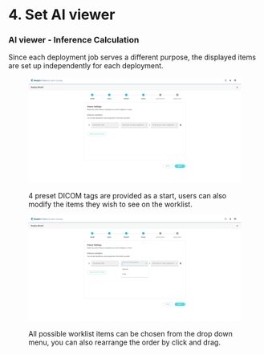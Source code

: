 # 4. Set AI viewer

### AI viewer - Inference Calculation

Since each deployment job serves a different purpose, the displayed items are set up independently for each deployment.

<figure><img src="../../.gitbook/assets/Deeploy-adm-4-1-4-1.png" alt=""><figcaption><p>4 preset DICOM tags are provided as a start, users can also modify the items they wish to see on the worklist.</p></figcaption></figure>

<figure><img src="../../.gitbook/assets/Deeploy-adm-4-1-4-2.png" alt=""><figcaption><p>All possible worklist items can be chosen from the drop down menu, you can also rearrange the order by click and drag.</p></figcaption></figure>
